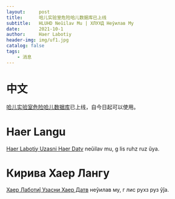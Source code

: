 ```yaml
---
layout:     post
title:      哈儿实验室危险哈儿数据库已上线
subtitle:   HLUHD Neŭilav Mu | ХЛУХД Неŷилав Му
date:       2021-10-1
author:     Haer Labotiy
header-img: img/uf1.jpg
catalog: false
tags:
    - 消息
---
```


# 中文
[哈儿实验室危险哈儿数据库](https://hssrgov.github.io/access/)已上线，自今日起可以使用。

# Haer Langu
[Haer Labotiy Uzasni Haer Datv](https://hssrgov.github.io/access/) neŭilav mu, g lis ruhz ruz ŭya.

# Кирива Хаер Лангу
[Хаер Лаботиĵ Узасни Хаер Датв](https://hssrgov.github.io/access/) неŷилав му, г лис рухз руз ŷĵа.
